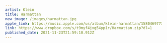 ```yaml
---
artist: Klein
title: Harmattan
new_image: /images/harmattan.jpg
apple_link: https://music.apple.com/us/album/klein-harmattan/1580469773
link: https://www.dropbox.com/s/t9myf4jxg54pp1r/Harmattan.zip?dl=1
published_date: 2021-11-23T21:59:10.912Z
---
```

